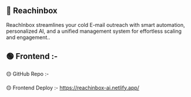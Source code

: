 ## 📧 Reachinbox

ReachInbox streamlines your cold E-mail outreach with smart automation, personalized AI, and a unified management system for effortless scaling and engagement..

## 🟢 Frontend :-

🟡 GitHub Repo :- 

🟡 Frontend Deploy :- https://reachinbox-ai.netlify.app/






